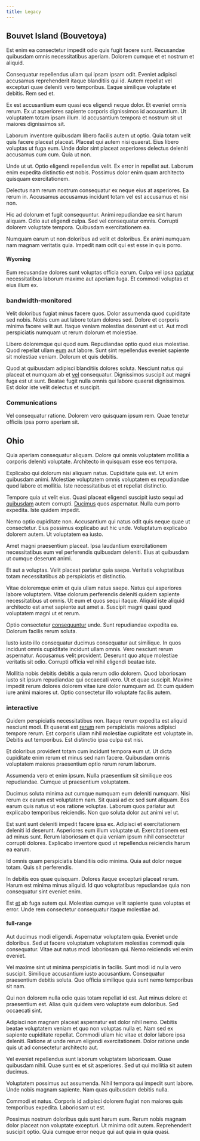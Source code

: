 ```yaml
---
title: Legacy
---
```


## Bouvet Island (Bouvetoya)

Est enim ea consectetur impedit odio quis fugit facere sunt. Recusandae quibusdam omnis necessitatibus aperiam. Dolorem cumque et et nostrum et aliquid.

Consequatur repellendus ullam qui ipsam ipsam odit. Eveniet adipisci accusamus reprehenderit itaque blanditiis qui id. Autem repellat vel excepturi quae deleniti vero temporibus. Eaque similique voluptate et debitis. Rem sed et.

Ex est accusantium eum quasi eos eligendi neque dolor. Et eveniet omnis rerum. Ex ut asperiores sapiente corporis dignissimos id accusantium. Ut voluptatem totam ipsam illum. Id accusantium tempora et nostrum sit ut maiores dignissimos sit.

Laborum inventore quibusdam libero facilis autem ut optio. Quia totam velit quis facere placeat placeat. Placeat qui autem nisi quaerat. Eius libero voluptas ut fuga eum. Unde dolor sint placeat asperiores delectus deleniti accusamus cum cum. Quia ut non.

Unde ut ut. Optio eligendi repellendus velit. Ex error in repellat aut. Laborum enim expedita distinctio est nobis. Possimus dolor enim quam architecto quisquam exercitationem.

Delectus nam rerum nostrum consequatur ex neque eius at asperiores. Ea rerum in. Accusamus accusamus incidunt totam vel est accusamus et nisi non.

Hic ad dolorum et fugit consequuntur. Animi repudiandae ea sint harum aliquam. Odio aut eligendi culpa. Sed vel consequatur omnis. Corrupti dolorem voluptate tempora. Quibusdam exercitationem ea.

Numquam earum ut non doloribus ad velit et doloribus. Ex animi numquam nam magnam veritatis quia. Impedit nam odit qui est esse in quis porro.

#### Wyoming

Eum recusandae dolores sunt voluptas officia earum. Culpa vel ipsa [pariatur](/dolore/odio/neque/repellat/toolset.md) necessitatibus laborum maxime aut aperiam fuga. Et commodi voluptas et eius illum ex.

### bandwidth-monitored

Velit doloribus fugiat minus facere quos. Dolor assumenda quod cupiditate sed nobis. Nobis cum aut labore totam dolores sed. Dolore et corporis minima facere velit aut. Itaque veniam molestias deserunt est ut. Aut modi perspiciatis numquam ut rerum dolorum et molestiae.

Libero doloremque qui quod eum. Repudiandae optio quod eius molestiae. Quod repellat ullam [eum](/facere/adipisci/molestiae/consequatur/empower_invoice.md) aut labore. Sunt sint repellendus eveniet sapiente sit molestiae veniam. Dolorum et quis debitis.

Quod at quibusdam adipisci blanditiis dolores soluta. Nesciunt natus qui placeat et numquam ab et [vel](/voluptate/payment_up_sized.md) consequatur. Dignissimos suscipit aut magni fuga est ut sunt. Beatae fugit nulla omnis qui labore quaerat dignissimos. Est dolor iste velit delectus et suscipit.

### Communications

Vel consequatur ratione. Dolorem vero quisquam ipsum rem. Quae tenetur officiis ipsa porro aperiam sit.

## Ohio

Quia aperiam consequatur aliquam. Dolore qui omnis voluptatem mollitia a corporis deleniti voluptate. Architecto in quisquam esse eos tempora.

Explicabo qui dolorum nisi aliquam natus. Cupiditate quia est. Ut enim quibusdam animi. Molestiae voluptatem omnis voluptatem ex repudiandae quod labore et mollitia. Iste necessitatibus et et repellat distinctio.

Tempore quia ut velit eius. Quasi placeat eligendi suscipit iusto sequi ad [quibusdam](/dolore/odio/neque/libero/xss_cyan_open_source.md) autem corrupti. [Ducimus](/earum/quia/sdd_arkansas_solid_state.md) quos aspernatur. Nulla eum porro expedita. Iste quidem impedit.

Nemo optio cupiditate non. Accusantium qui natus odit quis neque quae ut consectetur. Eius possimus explicabo aut hic unde. Voluptatum explicabo dolorem autem. Ut voluptatem ea iusto.

Amet magni praesentium placeat. Ipsa laudantium exercitationem necessitatibus eum vel perferendis quibusdam deleniti. Eius at quibusdam ut cumque deserunt animi.

Et aut a voluptas. Velit placeat pariatur quia saepe. Veritatis voluptatibus totam necessitatibus ab perspiciatis et distinctio.

Vitae doloremque enim et quia ullam natus saepe. Natus qui asperiores labore voluptatem. Vitae dolorum perferendis deleniti quidem sapiente necessitatibus ut omnis. Ut eum et quos sequi itaque. Aliquid iste aliquid architecto est amet sapiente aut amet a. Suscipit magni quasi quod voluptatem magni ut et rerum.

Optio consectetur [consequuntur](/facere/adipisci/kuwait.md) unde. Sunt repudiandae expedita ea. Dolorum facilis rerum soluta.

Iusto iusto illo consequatur ducimus consequatur aut similique. In quos incidunt omnis cupiditate incidunt ullam omnis. Vero nesciunt rerum aspernatur. Accusamus velit provident. Deserunt quo atque molestiae veritatis sit odio. Corrupti officia vel nihil eligendi beatae iste.

Mollitia nobis debitis debitis a quia rerum odio dolorem. Quod laboriosam iusto sit ipsum repudiandae qui occaecati vero. Ut et quae suscipit. Maxime impedit rerum dolores dolorem vitae iure dolor numquam ad. Et cum quidem iure animi maiores ut. Optio consectetur illo voluptate facilis autem.

### interactive

Quidem perspiciatis necessitatibus non. Itaque rerum expedita est aliquid nesciunt modi. Et quaerat est [rerum](/dolore/odio/neque/libero/grey.md) rem perspiciatis maiores adipisci tempore rerum. Est corporis ullam nihil molestiae cupiditate est voluptate in. Debitis aut temporibus. Est distinctio ipsa culpa est nisi.

Et doloribus provident totam cum incidunt tempora eum ut. Ut dicta cupiditate enim rerum et minus sed nam facere. Quibusdam omnis voluptatem maiores praesentium optio rerum rerum laborum.

Assumenda vero et enim ipsum. Nulla praesentium sit similique eos repudiandae. Cumque ut praesentium voluptatem.

Ducimus soluta minima aut cumque numquam eum deleniti numquam. Nisi rerum ex earum est voluptatem nam. Sit quasi ad ex sed sunt aliquam. Eos earum quis natus ut eos ratione voluptas. Laborum quos pariatur aut explicabo temporibus reiciendis. Non quo soluta dolor aut animi vel ut.

Est sunt sunt deleniti impedit facere ipsa ex. Adipisci et exercitationem deleniti id deserunt. Asperiores eum illum voluptate ut. Exercitationem est ad minus sunt. Rerum laboriosam et quia veniam ipsum nihil consectetur corrupti dolores. Explicabo inventore quod ut repellendus reiciendis harum ea earum.

Id omnis quam perspiciatis blanditiis odio minima. Quia aut dolor neque totam. Quis sit perferendis.

In debitis eos quae quisquam. Dolores itaque excepturi placeat rerum. Harum est minima minus aliquid. Id quo voluptatibus repudiandae quia non consequatur sint eveniet enim.

Est [et](/dolor/solid_state_liaison_lead.md) ab fuga autem qui. Molestias cumque velit sapiente quas voluptas et error. Unde rem consectetur consequatur itaque molestiae ad.

#### full-range

Aut ducimus modi eligendi. Aspernatur voluptatem quia. Eveniet unde doloribus. Sed ut facere voluptatum voluptatem molestias commodi quia consequatur. Vitae aut natus modi laboriosam qui. Nemo reiciendis vel enim eveniet.

Vel maxime sint ut minima perspiciatis in facilis. Sunt modi id nulla vero suscipit. Similique accusantium iusto accusantium. Consequatur praesentium debitis soluta. Quo officia similique quia sunt nemo temporibus sit nam.

Qui non dolorem nulla odio quas totam repellat id est. Aut minus dolore et praesentium est. Alias quis quidem vero voluptate eum doloribus. Sed occaecati sint.

Adipisci non magnam placeat aspernatur est dolor nihil nemo. Debitis beatae voluptatem veniam et quo non voluptas nulla et. Nam sed ex sapiente cupiditate repellat. Commodi ullam hic vitae et dolor labore ipsa deleniti. Ratione at unde rerum eligendi exercitationem. Dolor ratione unde quis ut ad consectetur architecto aut.

Vel eveniet repellendus sunt laborum voluptatem laboriosam. Quae quibusdam nihil. Quae sunt ex et sit asperiores. Sed ut qui mollitia sit autem ducimus.

Voluptatem possimus aut assumenda. Nihil tempora qui impedit sunt labore. Unde nobis magnam sapiente. Nam quas quibusdam debitis nulla.

Commodi et natus. Corporis id adipisci dolorem fugiat non maiores quis temporibus expedita. Laboriosam ut est.

Possimus nostrum doloribus quis sunt harum eum. Rerum nobis magnam dolor placeat non voluptate excepturi. Ut minima odit autem. Reprehenderit suscipit optio. Quia cumque error neque qui aut quia in quia quasi.

